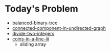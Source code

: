 # Today's Problem

- [balanced-binary-tree](https://www.lintcode.com/problem/balanced-binary-tree/)
- [connected-component-in-undirected-graph](https://www.lintcode.com/problem/connected-component-in-undirected-graph)
- [divide-two-integers](https://www.lintcode.com/problem/divide-two-integers)
- [coins-in-a-line-iii](https://www.lintcode.com/problem/coins-in-a-line-iii)
  - sliding array
